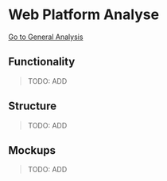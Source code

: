 # Web Platform Analyse
[Go to General Analysis](../../analysis#web-platform)

## Functionality
> TODO: ADD

## Structure
> TODO: ADD

## Mockups
> TODO: ADD